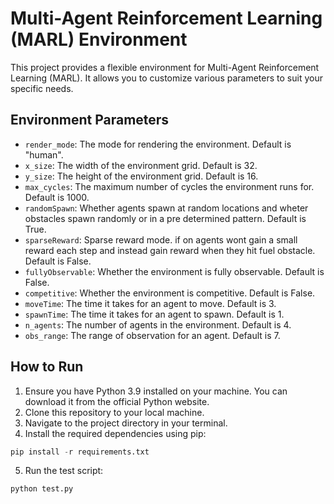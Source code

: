 # Multi-Agent Reinforcement Learning (MARL) Environment

This project provides a flexible environment for Multi-Agent Reinforcement Learning (MARL). It allows you to customize various parameters to suit your specific needs.

## Environment Parameters

- `render_mode`: The mode for rendering the environment. Default is "human".
- `x_size`: The width of the environment grid. Default is 32.
- `y_size`: The height of the environment grid. Default is 16.
- `max_cycles`: The maximum number of cycles the environment runs for. Default is 1000.
- `randomSpawn`: Whether agents spawn at random locations and wheter obstacles spawn randomly or in a pre determined pattern. Default is True.
- `sparseReward`: Sparse reward mode. if on agents wont gain a small reward each step and instead gain reward when they hit fuel obstacle. Default is False.
- `fullyObservable`: Whether the environment is fully observable. Default is False.
- `competitive`: Whether the environment is competitive. Default is False.
- `moveTime`: The time it takes for an agent to move. Default is 3.
- `spawnTime`: The time it takes for an agent to spawn. Default is 1.
- `n_agents`: The number of agents in the environment. Default is 4.
- `obs_range`: The range of observation for an agent. Default is 7.

## How to Run

1. Ensure you have Python 3.9 installed on your machine. You can download it from the official Python website.
2. Clone this repository to your local machine.
3. Navigate to the project directory in your terminal.
4. Install the required dependencies using pip:

```python
pip install -r requirements.txt
```

5. Run the test script:

```python
python test.py
```
